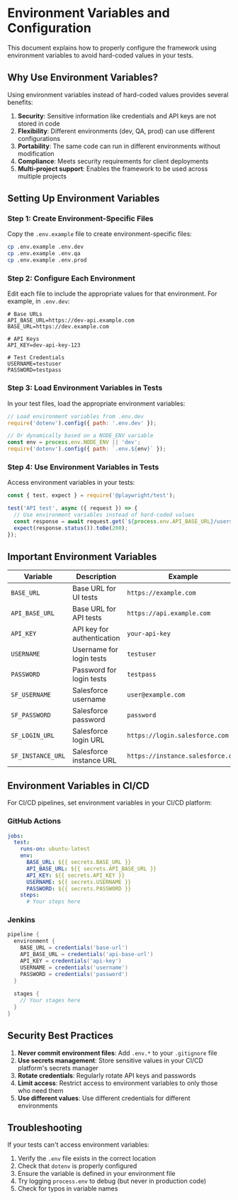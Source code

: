 # Environment Variables and Configuration

This document explains how to properly configure the framework using environment variables to avoid hard-coded values in your tests.

## Why Use Environment Variables?

Using environment variables instead of hard-coded values provides several benefits:

1. **Security**: Sensitive information like credentials and API keys are not stored in code
2. **Flexibility**: Different environments (dev, QA, prod) can use different configurations
3. **Portability**: The same code can run in different environments without modification
4. **Compliance**: Meets security requirements for client deployments
5. **Multi-project support**: Enables the framework to be used across multiple projects

## Setting Up Environment Variables

### Step 1: Create Environment-Specific Files

Copy the `.env.example` file to create environment-specific files:

```bash
cp .env.example .env.dev
cp .env.example .env.qa
cp .env.example .env.prod
```

### Step 2: Configure Each Environment

Edit each file to include the appropriate values for that environment. For example, in `.env.dev`:

```
# Base URLs
API_BASE_URL=https://dev-api.example.com
BASE_URL=https://dev.example.com

# API Keys
API_KEY=dev-api-key-123

# Test Credentials
USERNAME=testuser
PASSWORD=testpass
```

### Step 3: Load Environment Variables in Tests

In your test files, load the appropriate environment variables:

```javascript
// Load environment variables from .env.dev
require('dotenv').config({ path: '.env.dev' });

// Or dynamically based on a NODE_ENV variable
const env = process.env.NODE_ENV || 'dev';
require('dotenv').config({ path: `.env.${env}` });
```

### Step 4: Use Environment Variables in Tests

Access environment variables in your tests:

```javascript
const { test, expect } = require('@playwright/test');

test('API test', async ({ request }) => {
  // Use environment variables instead of hard-coded values
  const response = await request.get(`${process.env.API_BASE_URL}/users/1`);
  expect(response.status()).toBe(200);
});
```

## Important Environment Variables

| Variable | Description | Example |
|----------|-------------|---------|
| `BASE_URL` | Base URL for UI tests | `https://example.com` |
| `API_BASE_URL` | Base URL for API tests | `https://api.example.com` |
| `API_KEY` | API key for authentication | `your-api-key` |
| `USERNAME` | Username for login tests | `testuser` |
| `PASSWORD` | Password for login tests | `testpass` |
| `SF_USERNAME` | Salesforce username | `user@example.com` |
| `SF_PASSWORD` | Salesforce password | `password` |
| `SF_LOGIN_URL` | Salesforce login URL | `https://login.salesforce.com` |
| `SF_INSTANCE_URL` | Salesforce instance URL | `https://instance.salesforce.com` |

## Environment Variables in CI/CD

For CI/CD pipelines, set environment variables in your CI/CD platform:

### GitHub Actions

```yaml
jobs:
  test:
    runs-on: ubuntu-latest
    env:
      BASE_URL: ${{ secrets.BASE_URL }}
      API_BASE_URL: ${{ secrets.API_BASE_URL }}
      API_KEY: ${{ secrets.API_KEY }}
      USERNAME: ${{ secrets.USERNAME }}
      PASSWORD: ${{ secrets.PASSWORD }}
    steps:
      # Your steps here
```

### Jenkins

```groovy
pipeline {
  environment {
    BASE_URL = credentials('base-url')
    API_BASE_URL = credentials('api-base-url')
    API_KEY = credentials('api-key')
    USERNAME = credentials('username')
    PASSWORD = credentials('password')
  }
  
  stages {
    // Your stages here
  }
}
```

## Security Best Practices

1. **Never commit environment files**: Add `.env.*` to your `.gitignore` file
2. **Use secrets management**: Store sensitive values in your CI/CD platform's secrets manager
3. **Rotate credentials**: Regularly rotate API keys and passwords
4. **Limit access**: Restrict access to environment variables to only those who need them
5. **Use different values**: Use different credentials for different environments

## Troubleshooting

If your tests can't access environment variables:

1. Verify the `.env` file exists in the correct location
2. Check that `dotenv` is properly configured
3. Ensure the variable is defined in your environment file
4. Try logging `process.env` to debug (but never in production code)
5. Check for typos in variable names
